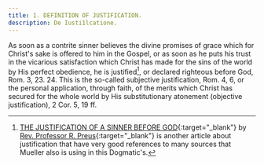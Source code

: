 ```yaml
---
title: 1. DEFINITION OF JUSTIFICATION.
description: De Iusti1lcatione.
---
```


As soon as a contrite sinner believes the divine promises of grace which for Christ's sake is offered to him in the Gospel, or as soon as he puts his trust in the vicarious satisfaction which Christ has made for the sins of the world by His perfect obedience, he is justified[^1], or declared righteous before God, Rom. 3, 23. 24. This is the so-called subjective justification, Rom. 4, 6, or the personal application, through faith, of the merits which Christ has secured for the whole world by His substitutionary atonement (objective justification), 2 Cor. 5, 19 ff.


[^1]: [THE JUSTIFICATION OF A SINNER BEFORE GOD](http://www.christforus.org/Papers/Content/Justification%20of%20a%20Sinner%20before%20God.pdf){:target="_blank"} by [Rev. Professor R. Preus](https://concordiahistoricalinstitute.org/m-0016/){:target="_blank"} is another article about justification that have very good references to many sources that Mueller also is using in this Dogmatic's.